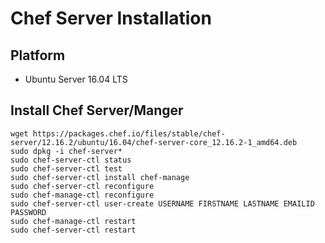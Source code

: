 # Chef Server Installation

## Platform
- Ubuntu Server 16.04 LTS

## Install Chef Server/Manger

```
wget https://packages.chef.io/files/stable/chef-server/12.16.2/ubuntu/16.04/chef-server-core_12.16.2-1_amd64.deb
sudo dpkg -i chef-server*
sudo chef-server-ctl status
sudo chef-server-ctl test
sudo chef-server-ctl install chef-manage 
sudo chef-server-ctl reconfigure
sudo chef-manage-ctl reconfigure
sudo chef-server-ctl user-create USERNAME FIRSTNAME LASTNAME EMAILID PASSWORD
sudo chef-manage-ctl restart
sudo chef-server-ctl restart
```

